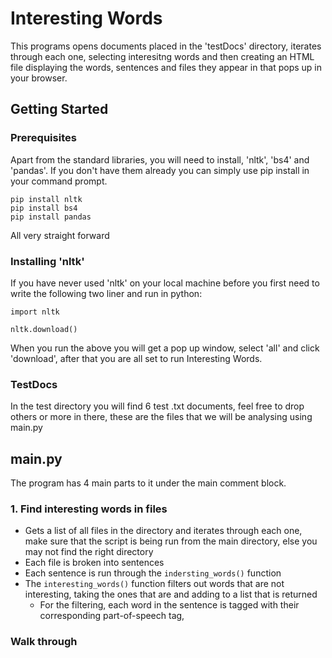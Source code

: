 # Interesting Words

This programs opens documents placed in the 'testDocs' directory, iterates through each one, selecting interesitng words and then creating an HTML file displaying the words, sentences and files they appear in that pops up in your browser.

## Getting Started

### Prerequisites 

Apart from the standard libraries, you will need to install, 'nltk', 'bs4' and 'pandas'. If you don't have them already you can simply use pip install in your command prompt.

```
pip install nltk
pip install bs4
pip install pandas
```
All very straight forward


### Installing 'nltk'

If you have never used 'nltk' on your local machine before you first need to write the following two liner and run in python:

```
import nltk

nltk.download()

```

When you run the above you will get a pop up window, select 'all' and click 'download', after that you are all set to run Interesting Words.

### TestDocs

In the test directory you will find 6 test .txt documents, feel free to drop others or more in there, these are the files that we will be analysing using main.py

## main.py

The program has 4 main parts to it under the main comment block. 

### 1. Find interesting words in files

* Gets a list of all files in the directory and iterates through each one, make sure that the script is being run from the main directory, else you may not find the right directory
* Each file is broken into sentences
* Each sentence is run through the `indersting_words()` function
* The `interesting_words()` function filters out words that are not interesting, taking the ones that are and adding to a list that is returned  
  * For the filtering, each word in the sentence is tagged with their corresponding part-of-speech tag, 


### Walk through

